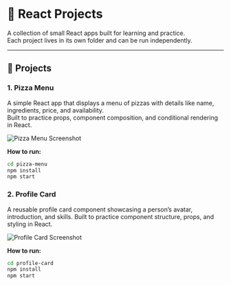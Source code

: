 # 🍕 React Projects

A collection of small React apps built for learning and practice.  
Each project lives in its own folder and can be run independently.

---

## 🚀 Projects

### 1. Pizza Menu

A simple React app that displays a menu of pizzas with details like name, ingredients, price, and availability.  
Built to practice props, component composition, and conditional rendering in React.

![Pizza Menu Screenshot](./pizza-menu/demo.png)

**How to run:**

```bash
cd pizza-menu
npm install
npm start
```

### 2. Profile Card

A reusable profile card component showcasing a person’s avatar, introduction, and skills.
Built to practice component structure, props, and styling in React.

![Profile Card Screenshot](./profile-card/demo.png)

**How to run:**

```bash
cd profile-card
npm install
npm start
```
